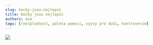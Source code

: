 ```yaml
---
slug: kocky-jsou-nejlepsi
title: Kočky jsou nejlepší
authors: eva
tags: [(ne)plodnost, paleta pomoci, výzvy pro duši, kontroverze]
---
```


![](https://media.tenor.com/FFfFI5OA5-IAAAAd/elliot-katt.gif)
